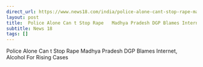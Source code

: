 ```yaml
---
direct_url: https://www.news18.com/india/police-alone-cant-stop-rape-madhya-pradesh-dgp-blames-internet-alcohol-for-rising-cases-ws-kl-9410716.html
layout: post
title:  Police Alone Can t Stop Rape   Madhya Pradesh DGP Blames Internet, Alcohol For Rising Cases
subtitle: News 18
tags: []
---
```


 Police Alone Can t Stop Rape   Madhya Pradesh DGP Blames Internet, Alcohol For Rising Cases
